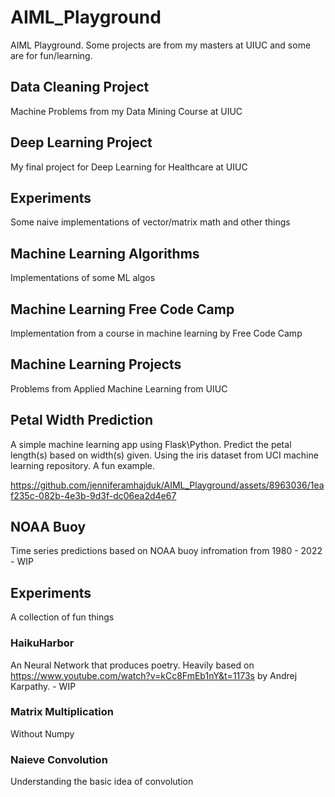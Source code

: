 # AIML_Playground
AIML Playground. Some projects are from my masters at UIUC and some are for fun/learning.

## Data Cleaning Project
Machine Problems from my Data Mining Course at UIUC

## Deep Learning Project
My final project for Deep Learning for Healthcare at UIUC

## Experiments
Some naive implementations of vector/matrix math and other things

## Machine Learning Algorithms
Implementations of some ML algos

## Machine Learning Free Code Camp
Implementation from a course in machine learning by Free Code Camp

## Machine Learning Projects
Problems from Applied Machine Learning from UIUC

## Petal Width Prediction
A simple machine learning app using Flask\Python. Predict the petal length(s) based on width(s) given. Using the iris dataset from UCI machine learning repository. A fun example.

https://github.com/jenniferamhajduk/AIML_Playground/assets/8963036/1eaf235c-082b-4e3b-9d3f-dc06ea2d4e67

## NOAA Buoy
Time series predictions based on NOAA buoy infromation from 1980 - 2022 - WIP

## Experiments
A collection of fun things

### HaikuHarbor
An Neural Network that produces poetry. Heavily based on https://www.youtube.com/watch?v=kCc8FmEb1nY&t=1173s by Andrej Karpathy. - WIP

### Matrix Multiplication
Without Numpy

### Naieve Convolution
Understanding the basic idea of convolution


